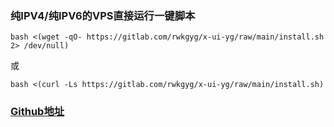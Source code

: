 ### 纯IPV4/纯IPV6的VPS直接运行一键脚本

```
bash <(wget -qO- https://gitlab.com/rwkgyg/x-ui-yg/raw/main/install.sh 2> /dev/null)
```
或
```
bash <(curl -Ls https://gitlab.com/rwkgyg/x-ui-yg/raw/main/install.sh)
```


### [Github地址](https://github.com/yonggekkk/x-ui-yg)





